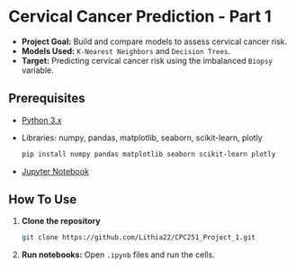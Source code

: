 # Cervical Cancer Prediction - Part 1

- **Project Goal:** Build and compare models to assess cervical cancer risk.
- **Models Used:** `K-Nearest Neighbors` and `Decision Trees`.
- **Target:** Predicting cervical cancer risk using the imbalanced `Biopsy` variable.

## Prerequisites

- [Python 3.x](https://www.python.org/downloads/)
- Libraries: numpy, pandas, matplotlib, seaborn, scikit-learn, plotly
  
  ```bash
  pip install numpy pandas matplotlib seaborn scikit-learn plotly
  ```
  
- [Jupyter Notebook](https://jupyter.org/install)

## How To Use

1. **Clone the repository**
   
   ```bash
   git clone https://github.com/Lithia22/CPC251_Project_1.git
   ```
   
2. **Run notebooks:** Open `.ipynb` files and run the cells.

